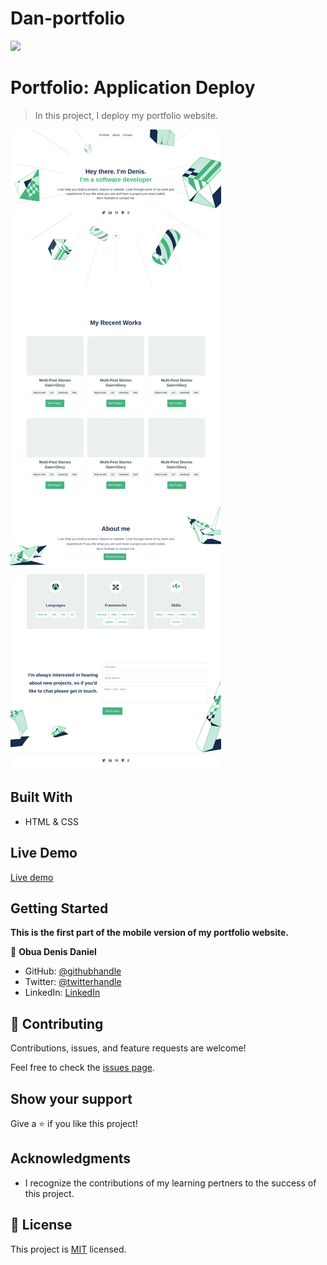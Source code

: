 # Dan-portfolio

![](https://img.shields.io/badge/Microverse-blueviolet)

# Portfolio: Application Deploy

> In this project, I deploy my portfolio website.

![](./images/sceen-capture.png)

## Built With

- HTML & CSS

## Live Demo

[Live demo](https://dd-obua.github.io/Dan-portfolio/)

## Getting Started

**This is the first part of the mobile version of my portfolio website.**

👤 **Obua Denis Daniel**

- GitHub: [@githubhandle](https://github.com/dd-obua/)
- Twitter: [@twitterhandle](https://twitter.com/DenisDanielObu1)
- LinkedIn: [LinkedIn](https://www.linkedin.com/in/denis-daniel-obua-99024a229/)

## 🤝 Contributing

Contributions, issues, and feature requests are welcome!

Feel free to check the [issues page](../../issues/).

## Show your support

Give a ⭐️ if you like this project!

## Acknowledgments

- I recognize the contributions of my learning pertners to the success of this project.

## 📝 License

This project is [MIT](./MIT.md) licensed.
